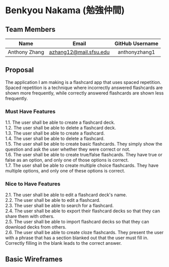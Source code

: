# Benkyou Nakama (勉強仲間)

## Team Members
| Name          | Email                  | GitHub Username |
| :---:         | :---:                  | :---:           |
| Anthony Zhang | azhang12@mail.sfsu.edu | anthonyzhang1   |

## Proposal
The application I am making is a flashcard app that uses spaced repetition.\
Spaced repetition is a technique where incorrectly answered flashcards are shown more frequently, while correctly answered flashcards are shown less frequently.

### Must Have Features
1.1. The user shall be able to create a flashcard deck.\
1.2. The user shall be able to delete a flashcard deck.\
1.3. The user shall be able to create a flashcard.\
1.4. The user shall be able to delete a flashcard.\
1.5. The user shall be able to create basic flashcards. They simply show the question and ask the user whether they were correct or not.\
1.6. The user shall be able to create true/false flashcards. They have true or false as an option, and only one of those options is correct.\
1.7. The user shall be able to create multiple choice flashcards. They have multiple options, and only one of these options is correct.

### Nice to Have Features
2.1. The user shall be able to edit a flashcard deck's name.\
2.2. The user shall be able to edit a flashcard.\
2.3. The user shall be able to search for a flashcard.\
2.4. The user shall be able to export their flashcard decks so that they can share them with others.\
2.5. The user shall be able to import flashcard decks so that they can download decks from others.\
2.6. The user shall be able to create cloze flashcards. They present the user with a phrase that has a section blanked out that the user must fill in. Correctly filling in the blank leads to the correct answer.

## Basic Wireframes
